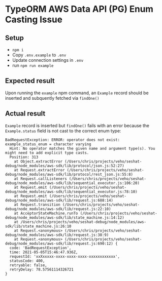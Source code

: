 # TypeORM AWS Data API (PG) Enum Casting Issue

## Setup

* `npm i`
* Copy `.env.example` to `.env`
* Update connection settings in `.env`
* run `npm run example`

## Expected result

Upon running the `example` npm command, an `Example` record should be inserted and subquently fetched via `findOne()`

## Actual result

`Example` record is inserted but `findOne()` fails with an error because the `Example.status` field is not cast to the correct enum type:

```
BadRequestException: ERROR: operator does not exist: example_status_enum = character varying
  Hint: No operator matches the given name and argument type(s). You might need to add explicit type casts.
  Position: 313
    at Object.extractError (/Users/chris/projects/veho/seshat-debug/node_modules/aws-sdk/lib/protocol/json.js:52:27)
    at Request.extractError (/Users/chris/projects/veho/seshat-debug/node_modules/aws-sdk/lib/protocol/rest_json.js:55:8)
    at Request.callListeners (/Users/chris/projects/veho/seshat-debug/node_modules/aws-sdk/lib/sequential_executor.js:106:20)
    at Request.emit (/Users/chris/projects/veho/seshat-debug/node_modules/aws-sdk/lib/sequential_executor.js:78:10)
    at Request.emit (/Users/chris/projects/veho/seshat-debug/node_modules/aws-sdk/lib/request.js:688:14)
    at Request.transition (/Users/chris/projects/veho/seshat-debug/node_modules/aws-sdk/lib/request.js:22:10)
    at AcceptorStateMachine.runTo (/Users/chris/projects/veho/seshat-debug/node_modules/aws-sdk/lib/state_machine.js:14:12)
    at /Users/chris/projects/veho/seshat-debug/node_modules/aws-sdk/lib/state_machine.js:26:10
    at Request.<anonymous> (/Users/chris/projects/veho/seshat-debug/node_modules/aws-sdk/lib/request.js:38:9)
    at Request.<anonymous> (/Users/chris/projects/veho/seshat-debug/node_modules/aws-sdk/lib/request.js:690:12) {
  code: 'BadRequestException',
  time: 2021-05-05T15:46:47.936Z,
  requestId: 'xxXxxxxx-xxxx-xxxx-xxxx-xxxxxxxxxxxx',
  statusCode: 400,
  retryable: false,
  retryDelay: 78.57561114326721
}
```
